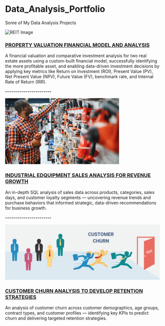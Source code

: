 # Data_Analysis_Portfolio
Some of My Data Analysis Projects


![REIT Image](https://github.com/JB-Obi/Property_Valuation_Financial_Model/blob/main/REIT%20Image.jpg)
### [PROPERTY VALUATION FINANCIAL MODEL AND ANALYSIS](https://github.com/Gracefullcst/Property_Valuation_Financial_Model)
A financial valuation and comparative investment analysis for two real estate assets using a custom-built financial model, successfully identifying the more profitable asset, and enabling data-driven investment decisions by applying key metrics like Return on Investment (ROI), Present Value (PV), Net Present Value (NPV), Future Value (FV), benchmark rate, and Internal Rate of Return (IRR).

**-----------------------**

![Equipment Sales Screenshot](https://github.com/JB-Obi/Industrial_Equipment_Sales_Analysis/blob/main/Equipment%20Sales.jpg)
### [INDUSTRIAL EDQUIPMENT SALES ANALYSIS FOR REVENUE GROWTH](https://github.com/JB-Obi/Industrial_Equipment_Sales_Analysis)
An in-depth SQL analysis of sales data across products, categories, sales days, and customer loyalty segments — uncovering revenue trends and purchase behaviors that informed strategic, data-driven recommendations for business growth.

**-----------------------**

![Customer Churn Image](https://github.com/JB-Obi/Customer_Churn_Analysis/blob/main/Customer%20churn%20image.png)
### [CUSTOMER CHURN ANALYSIS TO DEVELOP RETENTION STRATEGIES](https://github.com/JB-Obi/Customer_Churn_Analysis)
An analysis of customer churn across customer demographics, age groups, contract types, and customer profiles — identifying key KPIs to predict churn and delivering targeted retention strategies.
